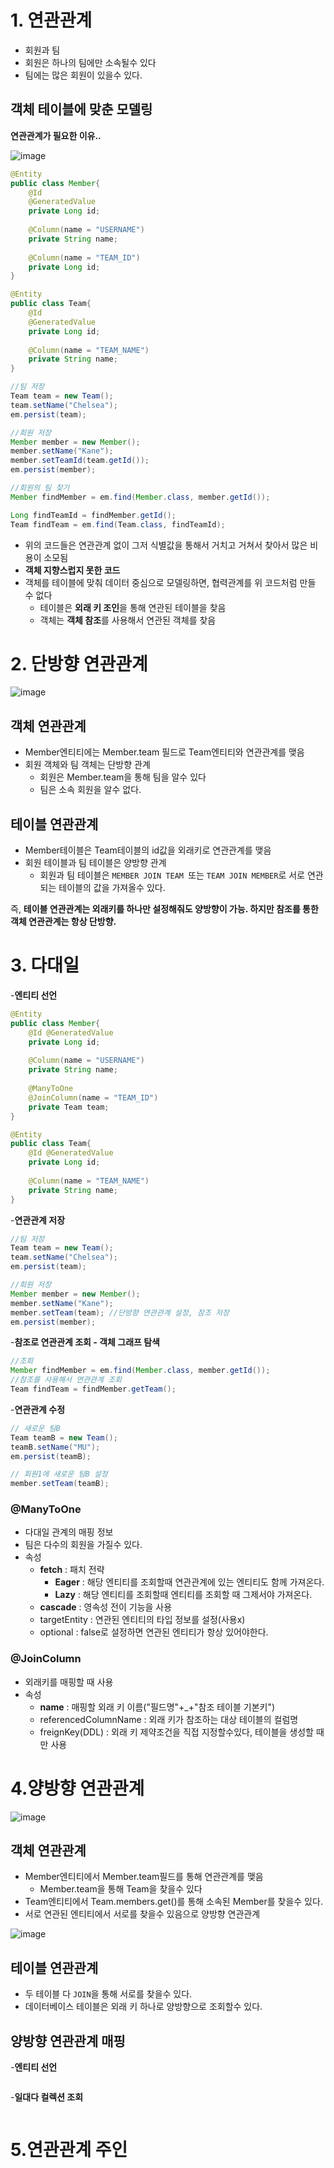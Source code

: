 # 1. 연관관계

- 회원과 팀
- 회원은 하나의 팀에만 소속될수 있다
- 팀에는 많은 회원이 있을수 있다.

## 객체 테이블에 맞춘 모델링

**연관관계가 필요한 이유..**

![image](https://user-images.githubusercontent.com/57162257/120189459-5723c180-c252-11eb-8cbf-ad79b5ef7759.png)

```java
@Entity
public class Member{
    @Id
    @GeneratedValue
    private Long id;
    
    @Column(name = "USERNAME")
    private String name;
    
    @Column(name = "TEAM_ID")
    private Long id;
}

@Entity
public class Team{
    @Id
    @GeneratedValue
    private Long id;
    
    @Column(name = "TEAM_NAME")
    private String name;
}
```

```java
//팀 저장
Team team = new Team();
team.setName("Chelsea");
em.persist(team);

//회원 저장
Member member = new Member();
member.setName("Kane");
member.setTeamId(team.getId());
em.persist(member);
```

```java
//회원의 팀 찾기
Member findMember = em.find(Member.class, member.getId());

Long findTeamId = findMember.getId();
Team findTeam = em.find(Team.class, findTeamId);
```

- 위의 코드들은 연관관계 없이 그저 식별값을 통해서 거치고 거쳐서 찾아서 많은 비용이 소모됨
- **객체 지향스럽지 못한 코드**
- 객체를 테이블에 맞춰 데이터 중심으로 모델링하면, 협력관계를 위 코드처럼 만들 수 없다
  - 테이블은 **외래 키 조인**을 통해 연관된 테이블을 찾음
  - 객체는 **객체 참조**를 사용해서 연관된 객체를 찾음



# 2. 단방향 연관관계

![image](https://user-images.githubusercontent.com/57162257/120190440-8f77cf80-c253-11eb-80fa-1a9a528cf933.png)

## 객체 연관관계

- Member엔티티에는 Member.team 필드로 Team엔티티와 연관관계를 맺음
- 회원 객체와 팀 객체는 단방향 관계
  - 회원은 Member.team을 통해 팀을 알수 있다
  - 팀은 소속 회원을 알수 없다.

## 테이블 연관관계

- Member테이블은 Team테이블의 id값을 외래키로 연관관계를 맺음
- 회원 테이블과 팀 테이블은 양방향 관계
  - 회원과 팀 테이블은 `MEMBER JOIN TEAM `또는 `TEAM JOIN MEMBER`로 서로 연관되는 테이블의 값을 가져올수 있다.

즉, **테이블 연관관계는 외래키를 하나만 설정해줘도 양방향이 가능. 하지만 참조를 통한 객체 연관관계는 항상 단방향.**

# 3. 다대일

-**엔티티 선언**

```java
@Entity
public class Member{
    @Id @GeneratedValue
    private Long id;
    
    @Column(name = "USERNAME")
    private String name;
    
    @ManyToOne
    @JoinColumn(name = "TEAM_ID")
    private Team team;
}

@Entity
public class Team{
    @Id @GeneratedValue
    private Long id;
    
    @Column(name = "TEAM_NAME")
    private String name;
}
```

-**연관관계 저장**

```java
//팀 저장
Team team = new Team();
team.setName("Chelsea");
em.persist(team);

//회원 저장
Member member = new Member(); 
member.setName("Kane");
member.setTeam(team); //단방향 연관관계 설정, 참조 저장 
em.persist(member);
```

-**참조로 연관관계 조회 - 객체 그래프 탐색**

```java
//조회
Member findMember = em.find(Member.class, member.getId());
//참조를 사용해서 연관관계 조회
Team findTeam = findMember.getTeam();
```

-**연관관계 수정**

```java
// 새로운 팀B
Team teamB = new Team();
teamB.setName("MU");
em.persist(teamB);

// 회원1에 새로운 팀B 설정
member.setTeam(teamB);
```



### @ManyToOne

- 다대일 관계의 매핑 정보
- 팀은 다수의 회원을 가질수 있다.
- 속성
  - **fetch** : 패치 전략
    - **Eager** : 해당 엔티티를 조회할때 연관관계에 있는 엔티티도 함께 가져온다. 
    - **Lazy** : 해당 엔티티를 조회할때 엔티티를 조회할 때 그제서야 가져온다.
  - **cascade** : 영속성 전이 기능을 사용
  - targetEntity : 연관된 엔티티의 타입 정보를 설정(사용x)
  - optional : false로 설정하면 연관된 엔티티가 항상 있어야한다.

### @JoinColumn

- 외래키를 매핑할 때 사용
- 속성
  - **name** : 매핑할 외래 키 이름("필드명"+_+"참조 테이블 기본키")
  - referencedColumnName : 외래 키가 참조하는 대상 테이블의 컬럼명
  - freignKey(DDL) : 외래 키 제약조건을 직접 지정할수있다, 테이블을 생성할 때만 사용



# 4.양방향 연관관계

![image](https://user-images.githubusercontent.com/57162257/120197029-8559cf00-c25b-11eb-828b-064cba96bf13.png)

## 객체 연관관계

- Member엔티티에서 Member.team필드를 통해 연관관계를 맺음
  - Member.team을 통해 Team을 찾을수 있다
- Team엔티티에서 Team.members.get()를 통해 소속된 Member를 찾을수 있다.
- 서로 연관된 엔티티에서 서로를 찾을수 있음으로 양방향 연관관계



![image](https://user-images.githubusercontent.com/57162257/120197203-af12f600-c25b-11eb-9898-6341f3fed8a8.png)

## 테이블 연관관계

- 두 테이블 다 `JOIN`을 통해 서로를 찾을수 있다.
- 데이터베이스 테이블은 외래 키 하나로 양방향으로 조회할수 있다.



## 양방향 연관관계 매핑

-**엔티티 선언**

```java

```

-**일대다 컬렉션 조회**

```java

```



# 5.연관관계 주인
